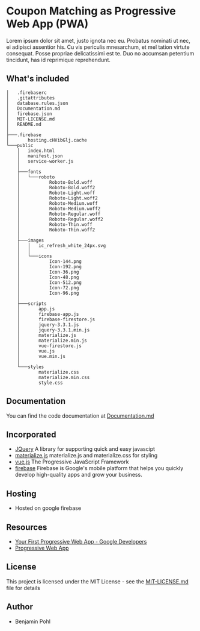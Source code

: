 # Coupon Matching as Progressive Web App (PWA)
Lorem ipsum dolor sit amet, justo ignota nec eu. Probatus nominati ut nec, ei adipisci assentior his. Cu vis periculis mnesarchum, et mel tation virtute consequat. Posse propriae delicatissimi est te. Duo no accumsan petentium tincidunt, has id reprimique reprehendunt.




## What's included
```
│   .firebaserc
│   .gitattributes
│   database.rules.json
│   Documentation.md
│   firebase.json
│   MIT-LICENSE.md
│   README.md
│
├───.firebase
│       hosting.cHVibGlj.cache
└───public
    │   index.html
    │   manifest.json
    │   service-worker.js
    │
    ├───fonts
    │   └───roboto
    │           Roboto-Bold.woff
    │           Roboto-Bold.woff2
    │           Roboto-Light.woff
    │           Roboto-Light.woff2
    │           Roboto-Medium.woff
    │           Roboto-Medium.woff2
    │           Roboto-Regular.woff
    │           Roboto-Regular.woff2
    │           Roboto-Thin.woff
    │           Roboto-Thin.woff2
    │
    ├───images
    │   │   ic_refresh_white_24px.svg
    │   │
    │   └───icons
    │           Icon-144.png
    │           Icon-192.png
    │           Icon-36.png
    │           Icon-48.png
    │           Icon-512.png
    │           Icon-72.png
    │           Icon-96.png
    │
    ├───scripts
    │       app.js
    │       firebase-app.js
    │       firebase-firestore.js
    │       jquery-3.3.1.js
    │       jquery-3.3.1.min.js
    │       materialize.js
    │       materialize.min.js
    │       vue-firestore.js
    │       vue.js
    │       vue.min.js
    │
    └───styles
            materialize.css
            materialize.min.css
            style.css

```

## Documentation
You can find the code documentation at [Documentation.md](Documentation.md) 

## Incorporated
- [JQuery](https://jquery.com/) A library for supporting quick and easy javascipt
- [materialize.js](https://materializecss.com/) materialize.js and materialize.css for styling
- [vue.js](https://vuejs.org/) The Progressive JavaScript Framework
- [firebase](https://firebase.google.com/) Firebase is Google's mobile platform that helps you quickly develop high-quality apps and grow your business.

## Hosting
- Hosted on google firebase

## Resources
- [Your First Progressive Web App - Google Developers](https://developers.google.com/web/fundamentals/codelabs/your-first-pwapp/)
- [Progressive Web App](https://ryanwhocodes.github.io/template-progressive-web-app/)

## License
This project is licensed under the MIT License - see the [MIT-LICENSE.md](MIT-LICENSE.md) file for details

## Author
- Benjamin Pohl

